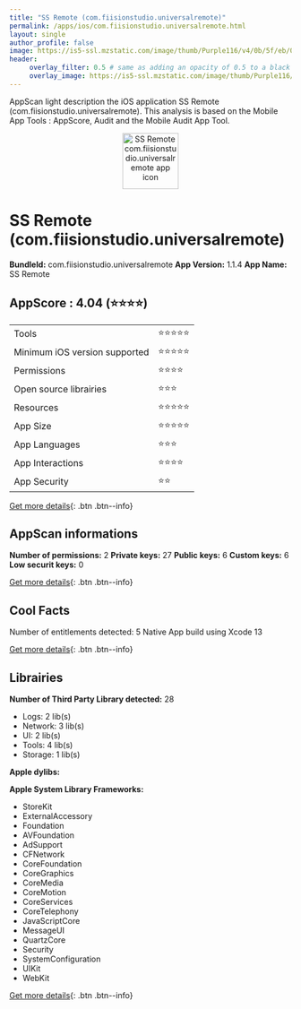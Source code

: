 ```yaml
---
title: "SS Remote (com.fiisionstudio.universalremote)"
permalink: /apps/ios/com.fiisionstudio.universalremote.html
layout: single
author_profile: false
image: https://is5-ssl.mzstatic.com/image/thumb/Purple116/v4/0b/5f/eb/0b5febf4-0778-055d-5cbf-98f6b43d523b/AppIcon-0-1x_U007emarketing-0-7-0-85-220.png/512x512bb.jpg
header: 
     overlay_filter: 0.5 # same as adding an opacity of 0.5 to a black background
     overlay_image: https://is5-ssl.mzstatic.com/image/thumb/Purple116/v4/0b/5f/eb/0b5febf4-0778-055d-5cbf-98f6b43d523b/AppIcon-0-1x_U007emarketing-0-7-0-85-220.png/512x512bb.jpg
---
```

AppScan light description the iOS application SS Remote (com.fiisionstudio.universalremote). This analysis is based on the Mobile App Tools : AppScore, Audit and the Mobile Audit App Tool.

  
  
<div style="text-align: center;"><img src="https://is5-ssl.mzstatic.com/image/thumb/Purple116/v4/0b/5f/eb/0b5febf4-0778-055d-5cbf-98f6b43d523b/AppIcon-0-1x_U007emarketing-0-7-0-85-220.png/512x512bb.jpg" width="100" height="100" alt="SS Remote com.fiisionstudio.universalremote app icon"></div>  
  
# SS Remote (com.fiisionstudio.universalremote)

**BundleId:** com.fiisionstudio.universalremote
**App Version:** 1.1.4
**App Name:** SS Remote


## AppScore : 4.04 (⭐️⭐️⭐️⭐️) 

<table>
<tr><td> Tools </td><td> ⭐️⭐️⭐️⭐️⭐️ </td></tr>
<tr><td> Minimum iOS version supported </td><td> ⭐️⭐️⭐️⭐️⭐️ </td></tr>
<tr><td> Permissions </td><td> ⭐️⭐️⭐️⭐️ </td></tr>
<tr><td> Open source librairies </td><td> ⭐️⭐️⭐️ </td></tr>
<tr><td> Resources </td><td> ⭐️⭐️⭐️⭐️⭐️ </td></tr>
<tr><td> App Size </td><td> ⭐️⭐️⭐️⭐️⭐️ </td></tr>
<tr><td> App Languages </td><td> ⭐️⭐️⭐️ </td></tr>
<tr><td> App Interactions </td><td> ⭐️⭐️⭐️⭐️ </td></tr>
<tr><td> App Security </td><td> ⭐️⭐️ </td></tr>
</table>

[Get more details](/pricing.html){: .btn .btn--info}  
  
## AppScan informations 

**Number of permissions:** 2
**Private keys:** 27
**Public keys:** 6
**Custom keys:** 6
**Low securit keys:** 0
  
[Get more details](/pricing.html){: .btn .btn--info}

## Cool Facts

Number of entitlements detected: 5
Native App
build using Xcode 13
  
[Get more details](/pricing.html){: .btn .btn--info}

## Librairies 
**Number of Third Party Library detected:** 28
- Logs: 2 lib(s)
- Network: 3 lib(s)
- UI: 2 lib(s)
- Tools: 4 lib(s)
- Storage: 1 lib(s)

**Apple dylibs:**


**Apple System Library Frameworks:**
- StoreKit
- ExternalAccessory
- Foundation
- AVFoundation
- AdSupport
- CFNetwork
- CoreFoundation
- CoreGraphics
- CoreMedia
- CoreMotion
- CoreServices
- CoreTelephony
- JavaScriptCore
- MessageUI
- QuartzCore
- Security
- SystemConfiguration
- UIKit
- WebKit


  
[Get more details](/pricing.html){: .btn .btn--info}

